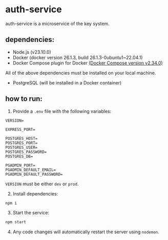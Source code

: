 # auth-service

auth-service is a microservice of the key system.

## dependencies:

- Node.js (v23.10.0)
- Docker (docker version 26.1.3, build 26.1.3-0ubuntu1~22.04.1)
- Docker Compose plugin for Docker [(Docker Compose version v2.34.0)](https://docs.docker.com/compose/install/linux/)

All of the above dependencies must be installed on your local machine.

- PostgreSQL (will be installed in a Docker container)

## how to run:

1. Provide a `.env` file with the following variables:

```dotenv
VERSION=

EXPRESS_PORT=

POSTGRES_HOST=
POSTGRES_PORT=
POSTGRES_USER=
POSTGRES_PASSWORD=
POSTGRES_DB=

PGADMIN_PORT=
PGADMIN_DEFAULT_EMAIL=
PGADMIN_DEFAULT_PASSWORD=
```

`VERSION` must be either `dev` or `prod`.

2. Install dependencies:

```bash
npm i
```

3. Start the service:

```bash
npm start
```

4. Any code changes will automatically restart the server using `nodemon`.
